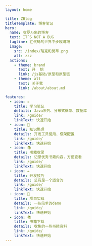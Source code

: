 ```yaml
---
layout: home

title: ZBlog
titleTemplate: 博客笔记
hero:
  name: 收罗万象的博客
  text: IT`S NOT A BUG
  tagline: 在代码的世界中步履蹒跚
  image:
    src: /index/瑞克和莫蒂.png
    alt: zzz
  actions:
    - theme: brand
      text: 开  始
      link: /js基础/原型和原型链
    - theme: alt
      text: 关于我
      link: /about/about.md

features:
  - icon: ✒️
    title: 学习笔记
    details: Java系列、分布式框架、数据库
    link: /guide/
    linkText: 快速开始
  - icon: 📑
    title: 知识整理
    details: 开发工具使用、框架配置
    link: /guide/
    linkText: 快速开始
  - icon: 📚
    title: 书籍收录
    details: 记录优秀书籍内容，方便查看
    link: /guide/
    linkText: 快速开始
  - icon: ✒️
    title: 开发技巧
    details: 总有是一个适合的
    link: /guide/
    linkText: 快速开始
  - icon: 📑
    title: 项目实战
    details: 一些简单的demo
    link: /guide/
    linkText: 快速开始
  - icon: 📚
    title: 书籍下载
    details: 收集的一些书籍资料
    link: /guide/
    linkText: 快速开始
---
```


